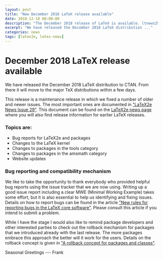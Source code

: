 ```yaml
---
layout: post
title: "New December 2018 LaTeX release available"
date: 2018-12-10 00:00:00
description: "The December 2018 release of LaTeX is available. ltnews29 describes updates and changes made in the new LaTeX maintenance release."
excerpt: "We have released the December 2018 LaTeX distribution ..."
categories: news
tags: [latex2e, latex-news]
---
```


# December 2018 LaTeX release available

We have released the December 2018 LaTeX distribution to CTAN. From
there it will move to the major TeX distributions within a few days.

This release is a maintenance release in which we fixed a number of
older and newer issues. The most important ones are documented in <a
href="{{site.baseurl}}/news/latex2e-news/ltnews29.pdf" target="_blank"
onclick="vgwPixelCall('c200b8c6707a4774b6b97cd616a96ced');">"LaTeX2e News Issue 29"</a>. This document
can be found on the [LaTeX2e news
page]({{site.baseurl}}/news/latex2e-news/) where you will also find
release information for earlier LaTeX releases.

### Topics are:

 - Bug reports for LaTeX2e and packages
 - Changes to the LaTeX kernel
 - Changes to packages in the tools category
 - Changes to packages in the amsmath category
 - Website updates

### Bug reporting and compatibility mechanism

We like to take the opportunity to thank everybody who provided
helpful bug reports using the issue tracker that we are now
using. Writing up a good issue report including a clear MWE (Minimal
Working Example) takes some effort, but it is also essential to help
us identifying and fixing issues. Details on how to report bugs can be
found in the article <a
href="{{site.baseurl}}/publications/2018-FMi-TUB-tb121mitt-bug-reporting.pdf"
target="_blank"
onclick="vgwPixelCall('76c39a7e25524b9a8b93f680f6f20cba');">"New rules
for reporting bugs in the LaTeX core software"</a>. Please consult
this article if you intend to submit a problem.


While I have the stage I would also like to remind package developers and
other interested parties to check out the rollback mechanism for
packages that we introduced already with the last release. The more packages
embrace this approach the better will it work for the users.  Details
on the rollback concept is given in <a
href="{{site.baseurl}}/publications/2018-FMi-TUB-tb122mitt-version-rollback.pdf"
target="_blank"
onclick="vgwPixelCall('f018e721a0fe425899cee633a987ebff');">"A
rollback concept for packages and classes"</a>.


Seasonal Greetings
--- Frank

